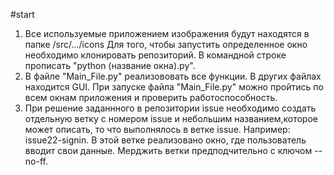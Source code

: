 #start
1. Все используемые приложением изображения будут находятся в папке /src/.../icons
Для того, чтобы запустить определенное окно необходимо клонировать репозиторий. В командной строке
прописать "python (название окна).py".
2. В файле "Main_File.py" реализововать все функции. В других файлах находится GUI. При запуске файла "Main_File.py" можно пройтись по всем окнам приложения и проверить работоспособность.
3. При решение заданнного в репозитории issue необходимо создать отдельную ветку с номером issue и 
небольшим названием,которое может описать, то что выполнялось в ветке issue. Например: 
issue22-signin. В этой ветке реализовано окно, где пользователь вводит свои данные. 
Мерджить ветки предподчительно с ключом --no-ff.
